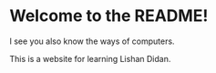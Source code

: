# Welcome to the README!

I see you also know the ways of computers.

This is a website for learning Lishan Didan.